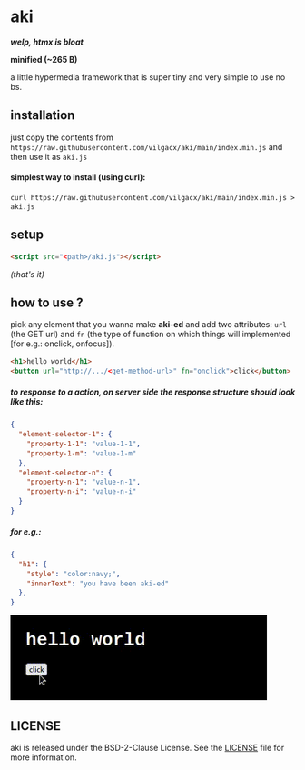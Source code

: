 # aki
***welp, htmx is bloat***<br>

**minified (~265 B)**<br>

a little hypermedia framework that is super tiny and very simple to use no bs.

## installation
just copy the contents from `https://raw.githubusercontent.com/vilgacx/aki/main/index.min.js` and then use it as `aki.js`

#### simplest way to install (using curl):
```
curl https://raw.githubusercontent.com/vilgacx/aki/main/index.min.js > aki.js
```

## setup
```html
<script src="<path>/aki.js"></script>
```
*(that's it)*

## how to use ?
pick any element that you wanna make **aki-ed** and add two attributes: `url` (the GET url) and `fn` (the type of function on which things will implemented [for e.g.: onclick, onfocus]).

```html
<h1>hello world</h1>
<button url="http://.../<get-method-url>" fn="onclick">click</button>
```

##### to response to a action, on server side the response structure should look like this:
```json
{
  "element-selector-1": {
    "property-1-1": "value-1-1",
    "property-1-m": "value-1-m"
  },
  "element-selector-n": {
    "property-n-1": "value-n-1",
    "property-n-i": "value-n-i"
  }
}
```

##### for e.g.:

```json
{
  "h1": {
    "style": "color:navy;",
    "innerText": "you have been aki-ed"
  },
}
```
![akitest.gif](./static/akitest.gif)

## LICENSE
aki is released under the BSD-2-Clause License. See the [LICENSE](LICENSE) file for more information.
